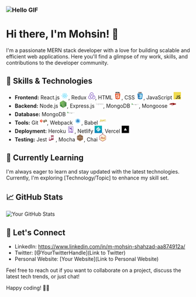 ### ![Hello GIF](https://user-images.githubusercontent.com/67560900/107698101-10797e00-6cda-11eb-8357-b7808d66151a.gif)

<!--
**Mohsin0582/Mohsin0582** is a ✨ _special_ ✨ repository because its `README.md` (this file) appears on your GitHub profile.

Here are some ideas to get you started:

- 🔭 I’m currently working on ...
- 🌱 I’m currently learning ...
- 👯 I’m looking to collaborate on ...
- 🤔 I’m looking for help with ...
- 💬 Ask me about ...
- 📫 How to reach me: ...
- 😄 Pronouns: ...
- ⚡ Fun fact: ...
-->

# Hi there, I'm Mohsin! 👋

I'm a passionate MERN stack developer with a love for building scalable and efficient web applications. Here you'll find a glimpse of my work, skills, and contributions to the developer community.

## 🔧 Skills & Technologies


- **Frontend:** React.js <img src="https://github.com/github/explore/raw/main/topics/react/react.png" width="20" height="20" />, Redux <img src="https://github.com/github/explore/raw/main/topics/redux/redux.png" width="20" height="20" />, HTML <img src="https://github.com/github/explore/raw/main/topics/html/html.png" width="20" height="20" />, CSS <img src="https://github.com/github/explore/raw/main/topics/css/css.png" width="20" height="20" />, JavaScript <img src="https://github.com/github/explore/raw/main/topics/javascript/javascript.png" width="20" height="20" />
- **Backend:** Node.js <img src="https://github.com/github/explore/raw/main/topics/nodejs/nodejs.png" width="20" height="20" />, Express.js <img src="https://github.com/github/explore/raw/main/topics/express/express.png" width="20" height="20" />, MongoDB <img src="https://github.com/github/explore/raw/main/topics/mongodb/mongodb.png" width="20" height="20" />, Mongoose <img src="https://github.com/github/explore/raw/main/topics/mongoose/mongoose.png" width="20" height="20" />
- **Database:** MongoDB <img src="https://github.com/github/explore/raw/main/topics/mongodb/mongodb.png" width="20" height="20" />
- **Tools:** Git <img src="https://github.com/github/explore/raw/main/topics/git/git.png" width="20" height="20" />, Webpack <img src="https://github.com/github/explore/raw/main/topics/webpack/webpack.png" width="20" height="20" />, Babel <img src="https://github.com/github/explore/raw/main/topics/babel/babel.png" width="20" height="20" />
- **Deployment:** Heroku <img src="https://github.com/github/explore/raw/main/topics/heroku/heroku.png" width="20" height="20" />, Netlify <img src="https://github.com/github/explore/raw/main/topics/netlify/netlify.png" width="20" height="20" />, Vercel <img src="https://github.com/github/explore/raw/main/topics/vercel/vercel.png" width="20" height="20" />
- **Testing:** Jest <img src="https://github.com/github/explore/raw/main/topics/jest/jest.png" width="20" height="20" />, Mocha <img src="https://github.com/github/explore/raw/main/topics/mocha/mocha.png" width="20" height="20" />, Chai <img src="https://github.com/github/explore/raw/main/topics/chai/chai.png" width="20" height="20" />


<!--
## 🚀 Projects

### Project 1: [Project Name](Link to Repository)
- Brief description of the project.
- Technologies used.
- Any notable achievements or challenges.

### Project 2: [Project Name](Link to Repository)
- Brief description of the project.
- Technologies used.
- Any notable achievements or challenges.
-->
## 🌱 Currently Learning

I'm always eager to learn and stay updated with the latest technologies. Currently, I'm exploring [Technology/Topic] to enhance my skill set.

## 📈 GitHub Stats

![Your GitHub Stats](https://github-readme-stats.vercel.app/api?username=YourGitHubUsername&show_icons=true&count_private=true&hide=contribs,issues&theme=radical)

## 🤝 Let's Connect

- LinkedIn: https://www.linkedin.com/in/m-mohsin-shahzad-aa874912a/
- Twitter: [@YourTwitterHandle](Link to Twitter)
- Personal Website: [Your Website](Link to Personal Website)

Feel free to reach out if you want to collaborate on a project, discuss the latest tech trends, or just chat!

Happy coding! 👨‍💻
